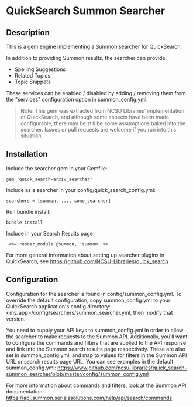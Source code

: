 # QuickSearch Summon Searcher

## Description

This is a gem engine implementing a Summon searcher for QuickSearch.

In addition to providing Summon results, the searcher can provide:

* Spelling Suggestions
* Related Topics
* Topic Snippets

These services can be enabled / disabled by adding / removing them from the "services" configuration option in summon_config.yml.

> Note: This gem was extracted from NCSU Libraries' implementation of QuickSearch, and although some aspects have been made configurable, there may be still be some assumptions baked into the searcher. Issues or pull requests are welcome if you run into this situation.


## Installation

Include the searcher gem in your Gemfile:

    gem 'quick_search-arxiv_searcher'

Include as a searcher in your config/quick_search_config.yml:

    searchers = [summon, ..., some_searcher]

Run bundle install:

    bundle install

Include in your Search Results page

     <%= render_module @summon, 'summon' %>

For more general information about setting up searcher plugins in QuickSearch, see https://github.com/NCSU-Libraries/quick_search

## Configuration

Configuration for the searcher is found in config/summon_config.yml. To override the default configuration, copy summon_config.yml to your QuickSearch application's config directory: <my_app>/config/searchers/summon_searcher.yml, then modify that version.

You need to supply your API keys to summon_config.yml in order to allow the searcher to make requests to the Summon API. Additionally, you'll want to configure the commands and filters that are applied to the API response and link into the Summon search results page respectively. These are also set in summon_config.yml, and map to values for filters in the Summon API URL or search results page URL. You can see examples in the default summon_config.yml: https://www.github.com/ncsu-libraries/quick_search-summon_searcher/blob/master/config/summon_config.yml

For more information about commands and filters, look at the Summon API documentation: https://api.summon.serialssolutions.com/help/api/search/commands
